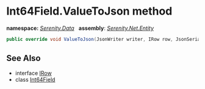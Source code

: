 # Int64Field.ValueToJson method
**namespace:** *[Serenity.Data](../../README.md#serenity.data-namespace)*   **assembly**: *[Serenity.Net.Entity](../../README.md)*

```csharp
public override void ValueToJson(JsonWriter writer, IRow row, JsonSerializer serializer)
```

## See Also

* interface [IRow](../IRow.md)
* class [Int64Field](../Int64Field.md)
